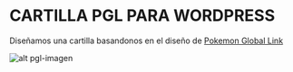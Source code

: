 # CARTILLA PGL PARA WORDPRESS

Diseñamos una cartilla basandonos en el diseño de [Pokemon Global Link](https://3ds.pokemon-gl.com/)

![alt pgl-imagen](https://i.imgur.com/8l9vajl.png)